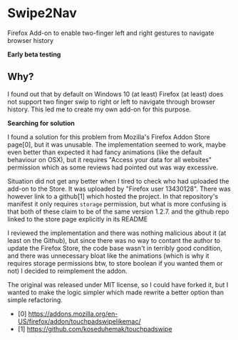 # Swipe2Nav
Firefox Add-on to enable two-finger left and right gestures to navigate browser history

**Early beta testing**

## Why?

I found out that by default on Windows 10 (at least) Firefox (at least) does not support two finger swip to right or left to navigate through browser history. This led me to create my own add-on for this purpose.

**Searching for solution**

I found a solution for this problem from Mozilla's Firefox Addon Store page[0], but it was unusable. The implementation seemed to work, maybe even better than expected it had fancy animations (like the default behaviour on OSX), but it requires "Access your data for all websites" permission which as some reviews had pointed out was way excessive. 

Situation did not get any better when I tired to check who had uploaded the add-on to the Store. It was uploaded by "Firefox user 13430128". There was however link to a github[1] which hosted the project. In that repository's manifest it only requires `storage` permission, but what is more confusing is that both of these claim to be of the same version 1.2.7. and the github repo linked to the store page explicitly in its README

I reviewed the implementation and there was nothing malicious about it (at least on the Github), but since there was no way to contant the author to update the Firefox Store, the code base wasn't in terribly good condition, and there was unnecessary bloat like the animations (which is why it requires storage permissions btw, to store boolean if you wanted them or not) I decided to reimplement the addon. 

The original was released under MIT license, so I could have forked it, but I wanted to make the logic simpler which made rewrite a better option than simple refactoring.


 - [0] https://addons.mozilla.org/en-US/firefox/addon/touchpadswipelikemac/
 - [1] https://github.com/koseduhemak/touchpadswipe



